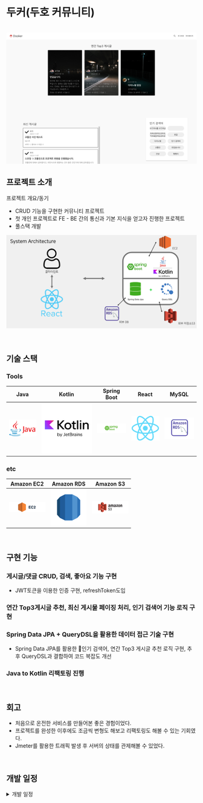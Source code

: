 # 두커(두호 커뮤니티)

<p align="center">
  <br>
  <img src="./images/common/main.png">
  <br>
</p>


## 프로젝트 소개

<p align="justify">
프로젝트 개요/동기
</p>

- CRUD 기능을 구현한 커뮤니티 프로젝트
- 첫 개인 프로젝트로 FE - BE 간의 통신과 기본 지식을 얻고자 진행한 프로젝트
- 풀스택 개발

<p align="center">
<img src="./images/common/tree.png">
</p>

<br>

## 기술 스택

### Tools

|Java | Kotlin | Spring Boot |  React   |  MySQL   |
| :--------: | :--------: | :--------: | :------: | :-----: |
|   ![java]    |  ![kotlin]    | ![spring]    | ![react] | ![mysql] |

### etc
|Amazon EC2 | Amazon RDS |  Amazon S3 |
| :--------: | :--------: | :------: | 
|   ![ec2]    |   ![rds]    | ![s3] | 

<br>

## 구현 기능

### 게시글/댓글 CRUD, 검색, 좋아요 기능 구현
- JWT토큰을 이용한 인증 구현, refreshToken도입
### 연간 Top3게시글 추천, 최신 게시물 페이징 처리, 인기 검색어 기능 로직 구현

### Spring Data JPA + QueryDSL을 활용한 데이터 접근 기술 구현
- Spring Data JPA를 활용한 인기 검색어, 연간 Top3 게시글 추천 로직 구현, 추후 QueryDSL과 결합하여 코드 복잡도 개선
### Java to Kotlin 리팩토링 진행

<br>

## 회고
- 처음으로 온전한 서비스를 만들어본 좋은 경험이었다.
- 프로젝트를 완성한 이후에도 조금씩 변형도 해보고 리팩토링도 해볼 수 있는 기회였다.
- Jmeter를 활용한 트래픽 발생 후 서버의 상태를 관제해볼 수 있었다.

<br>

## 개발 일정

<details>
<summary>개발 일정</summary>


### 2023-07-01
- 요구사항 정리 및 SQL 작성

### 2023-07-05
- 기본적인 구조 완성(로그인)

### 2023-07-10
- 로그인 기능 구현(JWT)
- 완전한 구현은 X

### 2023-07-12
- 로그인 기능 까지의 페이지 구현(React)

### 2023-07-15
- 개인정보 수정 로직, 주간 TOP3 게시물 로직, 최신 게시물 로직 구현

### 2023-07-17
- 개인정보 페이지 구현

### 2023-07-20
- 페이지 디자인 재구성

### 2023-07-24
- 게시물 상세 페이지 구현 및 연결 완료

### 2023-07-25
- 댓글 기능, 좋아요 기능 구현

### 2023-07-26
- 게시물, 댓글, 좋아요 삭제 로직 구현
- api 분리(React)
- 프론트 실시간 반응 처리(댓글,좋아요 등 *아직 미완)
- 검색 페이지 구현중

### 2023-07-27
- 검색 기능 구현
- 인기 검색어 기능 구현

### 2023-07-31
- 파일(게시글 사진, 동영상, 기타 파일, 프로필 사진)업로드 구현중

### 2023-08-01
- 파일 업로드/조회 구현 완료
- 프로필 사진 구현
- 게시물 수정 구현(파일 제외)

### 2023-08-02
- 동영상 업로드/조회 구현
- 페이지 디자인 재구성
- 댓글 수정 구현

### 2023-08-03
- 페이지 디자인 재구성
- 좋아요 로직 수정
- 조회수가 계속 증가하는 문제 해결

### 2023-08-04
- 파일 다운로드 구현(어떤 파일이던)
- 이미지 로딩 방식 변경(blob)
- 동영상 로딩 구현중(blob)

### 2023-08-05
- 동영상 로드 구현
- 검색/댓글 프로필사진 로드 방식 변경

### 2023-08-06
- 페이지 디자인 수정
- 파일 다운로드 시 파일명이 지정 안되는 문제 해결
- 불필요한 의존관계 정리

### 2023-08-07
- 로그인 방식 변경
- 기존은 그냥 jwt토큰만 이용 -> refresh토큰 활용(적용중)

### 2023-08-08
- refresh토큰을 활용한 로그인 로직 적용 완료
- 좋아요 로직 개선
- 기본 프로필 제공

### 2023-08-09
- 로그인 로직 변경에 의한 오류 해결
- refreshToken 관련 로직도 불필요한 요청이 많아보여 수정 예정
- 토큰 저장방식 변경(localStorage / 보안 이슈 차차 해결할 예정)
- 메인 디자인좀 구상해볼 예정

### 2023-08-14
- 반복되는 패턴 일반화(진행중)

### 2023-08-15
- 저장소 변경(로컬 -> aws_s3)
- 배포(aws-ec2,rds)

### 2023-08-16
- 배포 완료
- 좋아요 개수 음수로 나오는 버그 수정 / 댓글창 댓글 내용 남아있는 버그 수정

# 2023-11-10
- Kotlin으로 리팩토링(추가)

## 2023-11-13
- Spring Data JPA + QueryDSL 활용 * 긴 쿼리의 가독성 해결
</details>

<!-- Stack Icon Refernces -->

[java]: /images/stack/java.png
[kotlin]: /images/stack/kotlin.svg
[spring]: /images/stack/springboot.png
[react]: /images/stack/react.png
[mysql]: /images/stack/rds_mysql.png
[ec2]: /images/stack/ec2.png
[rds]: /images/stack/rds.png
[s3]: /images/stack/s3.png
